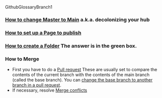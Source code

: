 GithubGlossaryBranch1
### [How to change Master to Main](https://github.com/github/renaming) a.k.a. decolonizing your hub

### [How to set up a Page to publish](https://docs.github.com/en/pages/getting-started-with-github-pages/configuring-a-publishing-source-for-your-github-pages-site#choosing-a-publishing-source)

### [How to create a Folder](https://github.community/t/add-a-folder/2304) The answer is in the green box.

### How to Merge 
- First you have to do a [Pull request](https://docs.github.com/en/github/collaborating-with-pull-requests/proposing-changes-to-your-work-with-pull-requests/creating-a-pull-request) These are usually set to compare the contents of the current branch with the contents of the main branch (called the base branch). You can [change the base branch to another branch in a pull request](https://docs.github.com/en/github/collaborating-with-pull-requests/proposing-changes-to-your-work-with-pull-requests/changing-the-base-branch-of-a-pull-request).
- If necessary, resolve [Merge conflicts](https://docs.github.com/en/github/collaborating-with-pull-requests/addressing-merge-conflicts/resolving-a-merge-conflict-on-github)
